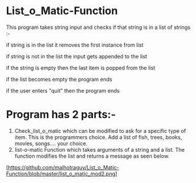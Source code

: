 # List_o_Matic-Function
This program takes string input and checks if that string is in a list of strings :-

  if string is in the list it removes the first instance from list

  if string is not in the list the input gets appended to the list

  if the string is empty then the last item is popped from the list

  if the list becomes empty the program ends

  if the user enters "quit" then the program ends

# Program has 2 parts:-

1) Check_list_o_matic which can be modified to ask for a specific type of item. This is the programmers choice. Add a list of fish, trees, books, movies, songs.... your choice.
2) list-o-matic Function which takes arguments of a string and a list. The function modifies the list and returns a message as seen below.

[https://github.com/malhotraguy/List_o_Matic-Function/blob/master/list_o_matic_mod2.png]
